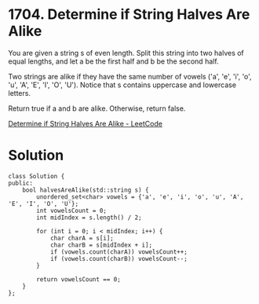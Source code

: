 # 1704. Determine if String Halves Are Alike

You are given a string s of even length. Split this string into two halves of equal lengths, and let a be the first half and b be the second half.

Two strings are alike if they have the same number of vowels ('a', 'e', 'i', 'o', 'u', 'A', 'E', 'I', 'O', 'U'). Notice that s contains uppercase and lowercase letters.

Return true if a and b are alike. Otherwise, return false.

[Determine if String Halves Are Alike - LeetCode](https://leetcode.com/problems/determine-if-string-halves-are-alike/description/)

# Solution

```
class Solution {
public:
    bool halvesAreAlike(std::string s) {
        unordered_set<char> vowels = {'a', 'e', 'i', 'o', 'u', 'A', 'E', 'I', 'O', 'U'};
        int vowelsCount = 0;
        int midIndex = s.length() / 2;

        for (int i = 0; i < midIndex; i++) {
            char charA = s[i];
            char charB = s[midIndex + i];
            if (vowels.count(charA)) vowelsCount++;
            if (vowels.count(charB)) vowelsCount--;
        }

        return vowelsCount == 0;
    }
};
```